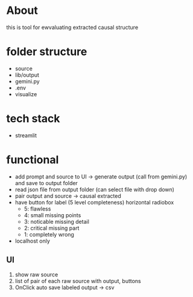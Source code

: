 # About
this is tool for ewvaluating extracted causal structure
# folder structure
- source
- lib/output
- gemini.py
- .env
- visualize
# tech stack
- streamlit
# functional
- add prompt and source to UI -> generate output (call from gemini.py) and save to output folder
- read json file from output folder (can select file with drop down)
- pair output and source -> causal extracted
- have button for label (5 level completeness) horizontal radiobox
    - 5: flawless
    - 4: small missing points
    - 3: noticable missing detail
    - 2: critical missing part
    - 1: completely wrong
- localhost only
## UI
1. show raw source
2. list of pair of each raw source with output, buttons
3. OnClick auto save labeled output -> csv
